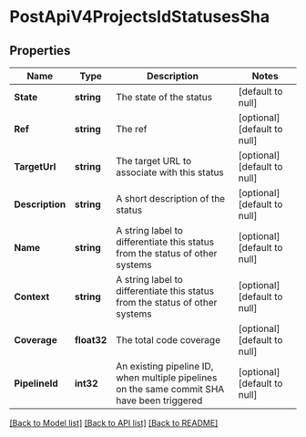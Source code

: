 # PostApiV4ProjectsIdStatusesSha

## Properties
Name | Type | Description | Notes
------------ | ------------- | ------------- | -------------
**State** | **string** | The state of the status | [default to null]
**Ref** | **string** | The ref | [optional] [default to null]
**TargetUrl** | **string** | The target URL to associate with this status | [optional] [default to null]
**Description** | **string** | A short description of the status | [optional] [default to null]
**Name** | **string** | A string label to differentiate this status from the status of other systems | [optional] [default to null]
**Context** | **string** | A string label to differentiate this status from the status of other systems | [optional] [default to null]
**Coverage** | **float32** | The total code coverage | [optional] [default to null]
**PipelineId** | **int32** | An existing pipeline ID, when multiple pipelines on the same commit SHA have been triggered | [optional] [default to null]

[[Back to Model list]](../README.md#documentation-for-models) [[Back to API list]](../README.md#documentation-for-api-endpoints) [[Back to README]](../README.md)


